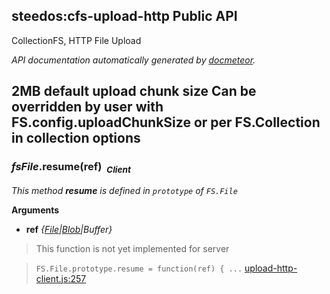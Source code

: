 ## steedos:cfs-upload-http Public API ##

CollectionFS, HTTP File Upload

_API documentation automatically generated by [docmeteor](https://github.com/raix/docmeteor)._

2MB default upload chunk size
Can be overridden by user with FS.config.uploadChunkSize or per FS.Collection in collection options
-

### <a name="FS.File.prototype.resume"></a>*fsFile*.resume(ref)&nbsp;&nbsp;<sub><i>Client</i></sub> ###

*This method __resume__ is defined in `prototype` of `FS.File`*

__Arguments__

* __ref__ *{[File](#File)|[Blob](#Blob)|Buffer}*  


> This function is not yet implemented for server

> ```FS.File.prototype.resume = function(ref) { ...``` [upload-http-client.js:257](upload-http-client.js#L257)


